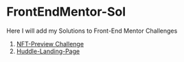 # FrontEndMentor-Sol
Here I will add my Solutions to Front-End Mentor Challenges
1. [NFT-Preview Challenge](https://sachdevavaibhav.github.io/FrontEndMentor-Sol/nftPreviewSol/index.html)
2. [Huddle-Landing-Page](https://sachdevavaibhav.github.io/FrontEndMentor-Sol/Huddle-Landing/index.html)
